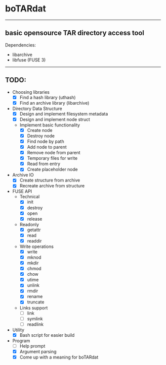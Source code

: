 # boTARdat
-----
basic opensource TAR directory access tool
-----
Dependencies:
- libarchive
- libfuse (FUSE 3)
-----
## TODO:
- Choosing libraries
  - [x] Find a hash library (uthash)
  - [x] Find an archive library (libarchive)
- Directory Data Structure
  - [x] Design and implement filesystem metadata
  - [x] Design and implement node struct
  - Implement basic functionality
    - [x] Create node
    - [x] Destroy node
    - [x] Find node by path
    - [x] Add node to parent
    - [x] Remove node from parent
    - [x] Temporary files for write
    - [x] Read from entry
    - [x] Create placeholder node
- Archive IO
  - [x] Create structure from archive
  - [x] Recreate archive from structure
- FUSE API
  - Technical
    - [x] init
    - [x] destroy
    - [x] open
    - [x] release
  - Readonly
    - [x] getattr
    - [x] read
    - [x] readdir
  - Write operations
    - [x] write
    - [x] mknod
    - [x] mkdir
    - [x] chmod
    - [x] chow
    - [x] utime
    - [x] unlink
    - [x] rmdir
    - [x] rename
    - [x] truncate
  - Links support
    - [ ] link
    - [ ] symlink
    - [ ] readlink
- Utility
  - [x] Bash script for easier build
- Program
  - [ ] Help prompt
  - [x] Argument parsing
  - [x] Come up with a meaning for boTARdat
